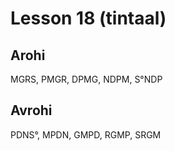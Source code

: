 # Lesson 18 (tintaal)

## Arohi
MGRS, PMGR, DPMG, NDPM, S°NDP

## Avrohi
PDNS°, MPDN, GMPD, RGMP, SRGM